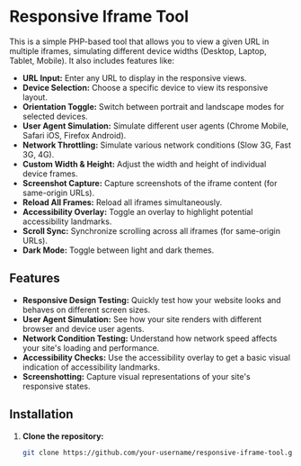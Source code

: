 
# Responsive Iframe Tool

This is a simple PHP-based tool that allows you to view a given URL in multiple iframes, simulating different device widths (Desktop, Laptop, Tablet, Mobile). It also includes features like:

- **URL Input:** Enter any URL to display in the responsive views.
- **Device Selection:** Choose a specific device to view its responsive layout.
- **Orientation Toggle:** Switch between portrait and landscape modes for selected devices.
- **User Agent Simulation:** Simulate different user agents (Chrome Mobile, Safari iOS, Firefox Android).
- **Network Throttling:** Simulate various network conditions (Slow 3G, Fast 3G, 4G).
- **Custom Width & Height:** Adjust the width and height of individual device frames.
- **Screenshot Capture:** Capture screenshots of the iframe content (for same-origin URLs).
- **Reload All Frames:** Reload all iframes simultaneously.
- **Accessibility Overlay:** Toggle an overlay to highlight potential accessibility landmarks.
- **Scroll Sync:** Synchronize scrolling across all iframes (for same-origin URLs).
- **Dark Mode:** Toggle between light and dark themes.

## Features

- **Responsive Design Testing:** Quickly test how your website looks and behaves on different screen sizes.
- **User Agent Simulation:** See how your site renders with different browser and device user agents.
- **Network Condition Testing:** Understand how network speed affects your site's loading and performance.
- **Accessibility Checks:** Use the accessibility overlay to get a basic visual indication of accessibility landmarks.
- **Screenshotting:** Capture visual representations of your site's responsive states.

## Installation

1.  **Clone the repository:**
    ```bash
    git clone https://github.com/your-username/responsive-iframe-tool.git
    
